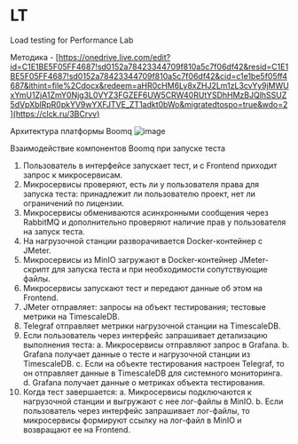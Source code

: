 # LT
Load testing for Performance Lab

Методика - [https://onedrive.live.com/edit?id=C1E1BE5F05FF4687!sd0152a78423344709f810a5c7f06df42&resid=C1E1BE5F05FF4687!sd0152a78423344709f810a5c7f06df42&cid=c1e1be5f05ff4687&ithint=file%2Cdocx&redeem=aHR0cHM6Ly8xZHJ2Lm1zL3cvYy9jMWUxYmU1ZjA1ZmY0Njg3L0VYZ3FGZEF6UW5CRW40RUtYSDhHMzBJQlhSSUZ5dVpXblRpR0pkYV9wYXFJTVE_ZT1adkt0bWo&migratedtospo=true&wdo=2](https://clck.ru/3BCrvv)

Архитектура платформы Boomq
![image](https://github.com/Raevsk1i/LT/assets/150054332/9e93585c-dab3-4791-9786-9b491cc2d71b)

Взаимодействие компонентов Boomq при
запуске теста
1. Пользователь в интерфейсе запускает тест, и с Frontend приходит запрос к
микросервисам.
2. Микросервисы проверяют, есть ли у пользователя права для запуска теста:
принадлежит ли пользователю проект, нет ли ограничений по лицензии.
3. Микросервисы обмениваются асинхронными сообщения через RabbitMQ и
дополнительно проверяют наличие прав у пользователя на запуск теста.
4. На нагрузочной станции разворачивается Docker-контейнер с JMeter.
5. Микросервисы из MinIO загружают в Docker-контейнер JMeter-скрипт для запуска теста
и при необходимости сопутствующие файлы.
6. Микросервисы запускают тест и передают данные об этом на Frontend.
7. JMeter отправляет:
запросы на объект тестирования;
тестовые метрики на TimescaleDB.
8. Telegraf отправляет метрики нагрузочной станции на TimescaleDB.
9. Если пользователь через интерфейс запрашивает детализацию выполнения теста:
a. Микросервисы отправляют запрос в Grafana.
b. Grafana получает данные о тесте и нагрузочной станции из TimescaleDB.
c. Если на объекте тестирования настроен Telegraf, то он отправляет данные в
TimescaleDB для системного мониторинга.
d. Grafana получает данные о метриках объекта тестирования.
10. Когда тест завершается:
a. Микросервисы подключаются к нагрузочной станции и выгружают с нее лог-файлы
в MinIO.
b. Если пользователь через интерфейс запрашивает лог-файлы, то микросервисы
формируют ссылку на лог-файл в MinIO и возвращают ее на Frontend.
